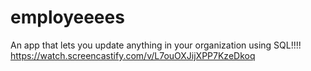 # employeeees

An app that lets you update anything in your organization using SQL!!!!
https://watch.screencastify.com/v/L7ouOXJijXPP7KzeDkoq 
